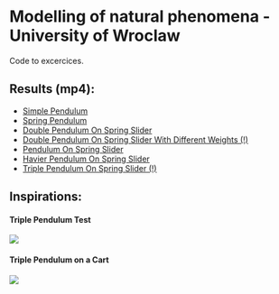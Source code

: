 # Modelling of natural phenomena - University of Wroclaw

Code to excercices.

## Results (mp4):
- [Simple Pendulum](https://rawgit.com/Platonn/mzp/master/public_results/MathPendulum.mp4)
- [Spring Pendulum](https://rawgit.com/Platonn/mzp/master/public_results/MathPendulumSpring.mp4)
- [Double Pendulum On Spring Slider](https://rawgit.com/Platonn/mzp/master/public_results/DoublePendulumOnSpringSlider.mp4)
- [Double Pendulum On Spring Slider With Different Weights (!)](https://rawgit.com/Platonn/mzp/master/public_results/DoublePendulumOnSpringSliderDifferentWeights.mp4)
- [Pendulum On Spring Slider](https://rawgit.com/Platonn/mzp/master/public_results/PendulumOnSpringSlider.mp4)
- [Havier Pendulum On Spring Slider](https://rawgit.com/Platonn/mzp/master/public_results/DoublePendulumOnSpringSlider.mp4)
- [Triple Pendulum On Spring Slider (!)](https://rawgit.com/Platonn/mzp/master/public_results/TripplePendulumOnSpringSliderDifferentWeights.mp4)

## Inspirations:
#### Triple Pendulum Test
[![](https://img.youtube.com/vi/WMPOvmozGMc/0.jpg)](https://www.youtube.com/watch?v=WMPOvmozGMc)
 
#### Triple Pendulum on a Cart
[![](https://img.youtube.com/vi/cyN-CRNrb3E/0.jpg)](https://www.youtube.com/watch?v=cyN-CRNrb3E)
